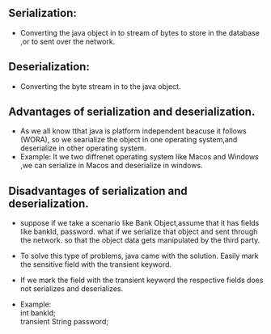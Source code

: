 ## Serialization:
- Converting the java object in to stream of bytes to store in the database ,or to sent over the network.

## Deserialization:
- Converting the byte stream in to the java object.

## Advantages of serialization and deserialization.
- As we all know tthat java is platform independent beacuse it follows (WORA), so we searialize the object in one operating system,and deserialize in other operating system.
- Example: It we two diffrenet operating system like Macos and Windows ,we can serialize in Macos and deserialize in windows.

## Disadvantages of serialization and deserialization.
- suppose if we take a scenario like Bank Object,assume that it has fields like bankId, password. what if we serialize that object and sent through the network. so that the object data gets manipulated by the third party.

- To solve this type of problems, java came with the solution. Easily mark the sensitive field with the transient keyword.
- If we mark the field with the transient keyword the respective fields does not serializes and deserializes.

- Example: <br>
    int bankId; <br>
    transient String password;



